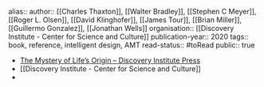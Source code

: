 alias::
author:: [[Charles Thaxton]], [[Walter Bradley]], [[Stephen C Meyer]], [[Roger L. Olsen]], [[David Klinghofer]], [[James Tour]], [[Brian Miller]], [[Guillermo Gonzalez]], [[Jonathan Wells]]
organisation:: [[Discovery Institute - Center for Science and Culture]] 
publication-year:: 2020
tags:: book, reference, intelligent design, AMT
read-status:: #toRead 
public:: true

- [The Mystery of Life’s Origin – Discovery Institute Press](https://discoveryinstitutepress.com/book/the-mystery-of-lifes-origin/)
- [[Discovery Institute - Center for Science and Culture]]
-